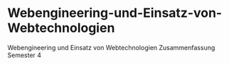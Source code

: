 # Webengineering-und-Einsatz-von-Webtechnologien
Webengineering und Einsatz von Webtechnologien Zusammenfassung Semester 4
